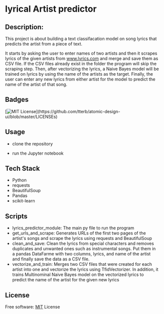 
# lyrical Artist predictor

## Description:
This project is about building a text classifacation model on song lyrics that predicts the artist from a piece of text.

It starts by asking the user to enter names of two artists and then it scrapes lyrics of the given artists from www.lyrics.com and merge and save them as CSV file. If the CSV files already exist in the folder the program will skip the scraping step. Then, after vectorizing the lyrics, a Naive Bayes model will be trained on lyrics by using the name of the artists as the target. Finally, the user can enter any new lyrics from either artist for the model to predict the name of the artist of that song.


## Badges


[![MIT License](https://img.shields.io/apm/l/atomic-design-ui.svg?)](https://github.com/tterb/atomic-design-ui/blob/master/LICENSEs)

  
## Usage

- clone the repository

- run the Jupyter notebook

  
## Tech Stack
- Python
- requests
- BeautifulSoup
- Pandas
- scikit-learn

## Scripts
- lyrics_predictor_module: The main py file to run the program
- get_urls_and_scrape: Generates URLs of the first two pages of the artist's songs and scrape the lyrics using requests and BeautifulSoup
- clean_and_save: Clean the lyrics from special characters and removes duplicates and unwanted ones such as instrumental songs. Put them in a pandas DataFarme      with two columns, lyrics, and name of the artist and finally save the data as a CSV file.
- vectorize_and_train: Merges two CSV files that were created for each artist into one and vectorize the lyrics using TfidVectorizer. In addition, it trains Multinominal Naive Bayes model on the vectorized lyrics to predict the name of the artist for the given new lyrics

## License

Free software: [MIT](https://choosealicense.com/licenses/mit/)
License
  
